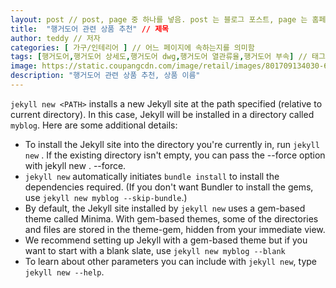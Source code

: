 ```yaml
---
layout: post // post, page 중 하나를 넣음. post 는 블로그 포스트, page 는 홈페이지를 구성하는 페이지 를 의미함
title:  "행거도어 관련 상품 추천" // 제목
author: teddy // 저자
categories: [ 가구/인테리어 ] // 어느 페이지에 속하는지를 의미함
tags: [행거도어,행거도어 상세도,행거도어 dwg,행거도어 열관류율,행거도어 부속] // 태그 지정 가능
image: https://static.coupangcdn.com/image/retail/images/801709134030-6cb87ab3-af7f-4ebe-becc-25f762d24c3a.jpg // 또는 img 등 메인 페이지등에 표시되는 블로그 대표 이미지를 의미함 
description: "행거도어 관련 상품 추천, 상품 이름"
---
```


`jekyll new <PATH>` installs a new Jekyll site at the path specified (relative to current directory). In this case, Jekyll will be installed in a directory called `myblog`. Here are some additional details:

- To install the Jekyll site into the directory you're currently in, run `jekyll new` . If the existing directory isn't empty, you can pass the --force option with jekyll new . --force.
- `jekyll new` automatically initiates `bundle install` to install the dependencies required. (If you don't want Bundler to install the gems, use `jekyll new myblog --skip-bundle`.)
- By default, the Jekyll site installed by `jekyll new` uses a gem-based theme called Minima. With gem-based themes, some of the directories and files are stored in the theme-gem, hidden from your immediate view.
- We recommend setting up Jekyll with a gem-based theme but if you want to start with a blank slate, use `jekyll new myblog --blank`
- To learn about other parameters you can include with `jekyll new`, type `jekyll new --help`.
